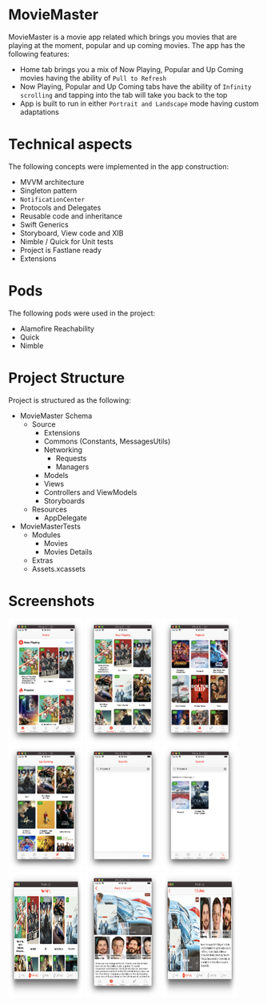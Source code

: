 # MovieMaster

MovieMaster is a movie app related which brings you movies that are playing at the moment, popular and up coming movies. The app has the following features:

* Home tab brings you a mix of Now Playing, Popular and Up Coming movies having the ability of `Pull to Refresh`
* Now Playing, Popular and Up Coming tabs have the ability of `Infinity scrolling` and tapping into the tab will take you back to the top
* App is built to run in either `Portrait and Landscape` mode having custom adaptations

# Technical aspects

The following concepts were implemented in the app construction:
* MVVM architecture
* Singleton pattern
* `NotificationCenter`
* Protocols and Delegates
* Reusable code and inheritance
* Swift Generics
* Storyboard, View code and XIB
* Nimble / Quick for Unit tests
* Project is Fastlane ready
* Extensions

# Pods

The following pods were used in the project:

* Alamofire Reachability
* Quick
* Nimble

# Project Structure

Project is structured as the following:
* MovieMaster Schema
  * Source
    * Extensions
    * Commons (Constants, MessagesUtils)
    * Networking
      * Requests
      * Managers
    * Models
    * Views
    * Controllers and ViewModels
    * Storyboards
  * Resources
    * AppDelegate
* MovieMasterTests
  * Modules
    * Movies
    * Movies Details
  * Extras
  * Assets.xcassets

# Screenshots

<img src="Screenshots/Screenshot01.png" height="250px" width="150px">
<img src="Screenshots/Screenshot02.png" height="250px" width="150px">
<img src="Screenshots/Screenshot03.png" height="250px" width="150px">
<img src="Screenshots/Screenshot04.png" height="250px" width="150px">
<img src="Screenshots/Screenshot05.png" height="250px" width="150px">
<img src="Screenshots/Screenshot06.png" height="250px" width="150px">
<img src="Screenshots/Screenshot07.png" height="250px" width="150px">
<img src="Screenshots/Screenshot08.png" height="250px" width="150px">
<img src="Screenshots/Screenshot09.png" height="250px" width="150px">
